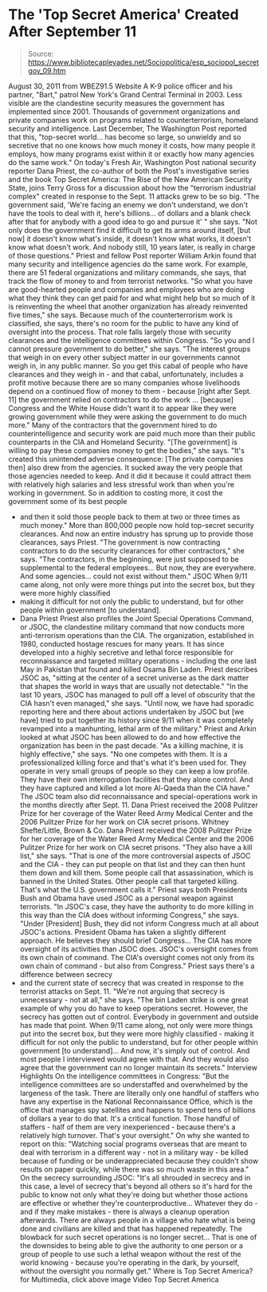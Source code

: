 # The 'Top Secret America' Created After September 11

> Source: https://www.bibliotecapleyades.net/Sociopolitica/esp_sociopol_secretgov_09.htm

August 30, 2011
from
WBEZ91.5
Website
A K-9 police officer and his
partner, "Bart,"
patrol New York's Grand
Central Terminal in 2003.
Less visible are the
clandestine security measures
the government has
implemented since 2001.
Thousands of government organizations and private companies work on programs
related to counterterrorism, homeland security and intelligence.
Last December, The Washington Post
reported that
this,
"top-secret world... has become so large, so unwieldy and so secretive
that no one knows how much money it costs, how many people it employs, how
many programs exist within it or exactly how many agencies do the same
work."
On today's Fresh Air, Washington Post national security reporter
Dana
Priest, the co-author of both the Post's investigative series and the book
Top Secret America: The Rise of the New American Security State,
joins Terry Gross for a discussion about how the "terrorism industrial
complex" created in response to the Sept. 11 attacks grew to be so big.
"The government said, 'We're facing an enemy we don't understand, we
don't have the tools to deal with it, here's billions... of dollars and
a blank check after that for anybody with a good idea to go and pursue
it' " she says.
"Not only does the government find it
difficult to get its arms around itself, [but now] it doesn't know
what's inside, it doesn't know what works, it doesn't know what doesn't
work. And nobody still, 10 years later, is really in charge of those
questions."
Priest and fellow Post reporter William Arkin
found that many security and intelligence agencies do the same work.
For example, there are 51 federal organizations
and military commands, she says, that track the flow of money to and from
terrorist networks.
"So what you have are good-hearted people
and companies and employees who are doing what they think they can get
paid for and what might help but so much of it is reinventing the wheel
that another organization has already reinvented five times," she says.
Because much of the counterterrorism work is
classified, she says, there's no room for the public to have any kind of
oversight into the process.
That role falls largely those with security
clearances and the intelligence committees within Congress.
"So you and I cannot pressure government to
do better," she says.
"The interest groups that weigh in on every
other subject matter in our governments cannot weigh in, in any public
manner. So you get this cabal of people who have clearances and they
weigh in - and that cabal, unfortunately, includes a profit motive
because there are so many companies whose livelihoods depend on a
continued flow of money to them - because [right after
Sept. 11] the
government relied on contractors to do the work ... [because] Congress
and the White House didn't want it to appear like they were growing
government while they were asking the government to do much more."
Many of the contractors that the government hired to do counterintelligence
and security work are paid much more than their public counterparts in the
CIA and Homeland Security.
"[The government] is willing to pay these
companies money to get the bodies," she says.
"It's created this unintended adverse
consequence: [The private companies then] also drew from the agencies.
It sucked away the very people that those agencies needed to keep. And
it did it because it could attract them with relatively high salaries
and less stressful work than when you're working in government.
So in
addition to costing more, it cost the government some of its best people
- and then it sold those people back to them at two or three times as
much money."
More than 800,000 people now hold top-secret
security clearances.
And now an entire industry has sprung up to
provide those clearances, says Priest.
"The government is now contracting
contractors to do the security clearances for other contractors," she
says.
"The contractors, in the beginning, were
just supposed to be supplemental to the federal employees... But now,
they are everywhere. And some agencies... could not exist without them."
JSOC
When 9/11 came along, not only were more
things put into the secret box, but they were more highly classified
- making it difficult for not only the public to understand, but for
other people within government [to understand].
- Dana Priest
Priest also profiles the Joint Special
Operations Command, or
JSOC, the clandestine military command that now
conducts more anti-terrorism operations than the CIA.
The organization, established in 1980, conducted
hostage rescues for many years. It has since developed into a highly
secretive and lethal force responsible for reconnaissance and targeted
military operations - including the one last May in Pakistan that found and
killed Osama Bin Laden.
Priest describes JSOC as,
"sitting at the center of a secret universe
as the dark matter that shapes the world in ways that are usually not
detectable."
"In the last 10 years, JSOC has managed to pull off a level of obscurity
that the CIA hasn't even managed," she says.
"Until now, we have had sporadic reporting
here and there about actions undertaken by JSOC but [we have] tried to
put together its history since 9/11 when it was completely revamped into
a manhunting, lethal arm of the military."
Priest and Arkin looked at what JSOC has been
allowed to do and how effective the organization has been in the past
decade.
"As a killing machine, it is highly
effective," she says.
"No one competes with them. It is a
professionalized killing force and that's what it's been used for. They
operate in very small groups of people so they can keep a low profile.
They have their own interrogation facilities that they alone control.
And they have captured and killed a lot more Al-Qaeda than the CIA
have."
The JSOC team also did reconnaissance and
special-operations work in the months directly after Sept. 11.
Dana Priest received the 2008 Pulitzer Prize
for her coverage of the Water
Reed Army Medical Center
and the 2006 Pulitzer Prize
for her work on CIA secret prisons.
Whitney Shefte/Little, Brown & Co.
Dana Priest received the 2008 Pulitzer Prize for
her coverage of the Water Reed Army Medical Center and the 2006 Pulitzer
Prize for her work on CIA secret prisons.
"They also have a kill list," she says.
"That is one of the more controversial
aspects of JSOC and the CIA - they can put people on that list and they
can then hunt them down and kill them. Some people call that
assassination, which is banned in the United States. Other people call
that targeted killing. That's what the U.S. government calls it."
Priest says both Presidents
Bush and
Obama have
used JSOC as a personal weapon against terrorists.
"In JSOC's case, they have the authority to
do more killing in this way than the CIA does without informing
Congress," she says.
"Under [President] Bush, they did not inform
Congress much at all about JSOC's actions. President Obama has taken a
slightly different approach. He believes they should brief Congress...
The CIA has more oversight of its activities
than JSOC does. JSOC's oversight comes from its own chain of command.
The CIA's oversight comes not only from its own chain of command - but
also from Congress."
Priest says there's a difference between secrecy
- and the current state of secrecy that was created in response to the
terrorist attacks on Sept. 11.
"We're not arguing that secrecy is
unnecessary - not at all," she says.
"The bin Laden strike is one great example
of why you do have to keep operations secret. However, the secrecy has
gotten out of control. Everybody in government and outside has made that
point. When 9/11 came along, not only were more things put into the
secret box, but they were more highly classified - making it difficult
for not only the public to understand, but for other people within
government [to understand]...
And now, it's simply out of control. And
most people I interviewed would agree with that. And they would also
agree that the government can no longer maintain its secrets."
Interview Highlights
On the intelligence committees in Congress:
"But the intelligence committees are so
understaffed and overwhelmed by the largeness of the task.
There are literally only one handful of
staffers who have any expertise in the National Reconnaissance
Office, which is the office that manages spy satellites and happens
to spend tens of billions of dollars a year to do that.
It's a critical function. Those handful
of staffers - half of them are very inexperienced - because there's
a relatively high turnover. That's your oversight."
On why she wanted to report on this:
"Watching social programs overseas that
are meant to deal with terrorism in a different way - not in a
military way - be killed because of funding or be underappreciated
because they couldn't show results on paper quickly, while there was
so much waste in this area."
On the secrecy surrounding JSOC:
"It's all shrouded in secrecy and in
this case, a level of secrecy that's beyond all others so it's hard
for the public to know not only what they're doing but whether those
actions are effective or whether they're counterproductive...
Whatever they do - and if they make
mistakes - there is always a cleanup operation afterwards. There are
always people in a village who hate what is being done and civilians
are killed and that has happened repeatedly.
The blowback for such
secret operations is no longer secret...
That is one of the downsides to being
able to give the authority to one person or a group of people to use
such a lethal weapon without the rest of the world knowing - because
you're operating in the dark, by yourself, without the oversight you
normally get."
Where is Top Secret America?
for Multimedia, click above
image
Video
Top Secret America
